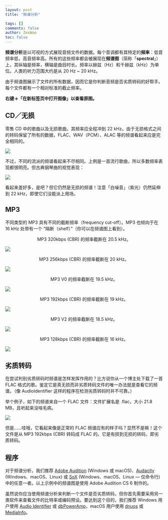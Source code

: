 ```yaml
---
layout: post
title: "频谱分析"

tags: []
comments: false
author: ZexWoo
toc: false
---
```


**频谱分析**是以可视的方式展现音频文件的数据。每个音调都有其特定的**频率**：低音频率低，高音频率高。所有的这些频率都会被展现在**频谱图**（简称「**spectral**」）上，其纵轴是频率，横轴是曲目时长。频率以赫兹（Hz）和千赫兹（kHz）为单位。人类的听力范围大约是从 20 Hz ~ 20 kHz。

由于频谱图展示了文件的所有数据，因而它是你判断音频是否劣质转码的好帮手。每个文件都有一个相对标准的截止频率。

**右键→「在新标签页中打开图像」以查看原图。**

## CD／无损

零售 CD 中的歌曲以及无损歌曲，其频率应全程冲到 22 kHz。由于无损格式之间的转码保留了所有的数据，FLAC、WAV（PCM）、ALAC 等的频谱看起来应是完全相同的。

![](https://opentrackers.org/whatinterviewprep.com/wp-content/uploads/2012/08/Guide-FLAC.jpg)

不过，不同的流派的频谱看起来不尽相同。上例是一首流行歌曲，所以多数频率表现都很明亮。但古典钢琴曲的视觉表现：

![](https://opentrackers.org/whatinterviewprep.com/wp-content/uploads/2012/08/Guide-FLAC-Classical.jpg)

看起来差好多，是吧？但它仍然是无损的频谱！注意「白噪音」（紫光）仍然延伸到 22 kHz，即使它们没能派上用场。

## MP3

不同类型的 MP3 具有不同的截断频率（frequency cut-off）。MP3 也倾向于在 16 kHz 处带有一个 “隔断（shelf）”（你可以在频谱图上看到）。

<center>MP3 320kbps (CBR) 的频率截断在 20.5 kHz。</center>

![](https://opentrackers.org/whatinterviewprep.com/wp-content/uploads/2012/08/Guide-MP3-320-CBR.jpg)

<center>MP3 256kbps (CBR) 的频率截断在 20 kHz。</center>

![](https://opentrackers.org/whatinterviewprep.com/wp-content/uploads/2012/08/Guide-MP3-256-CBR.jpg)

<center>MP3 V0 的频率截断在 19.5 kHz。</center>

![](https://opentrackers.org/whatinterviewprep.com/wp-content/uploads/2012/08/Guide-MP3-V0.jpg)

<center>MP3 192kbps (CBR) 的频率截断在 19 kHz。</center>

![](https://opentrackers.org/whatinterviewprep.com/wp-content/uploads/2012/08/Guide-MP3-192-CBR.jpg)

<center>MP3 V2 的频率截断在 18.5 kHz。</center>

![](https://opentrackers.org/whatinterviewprep.com/wp-content/uploads/2012/08/Guide-MP3-V2.jpg)

<center>MP3 128kbps (CBR) 的频率截断在 16 kHz。</center>

![](https://opentrackers.org/whatinterviewprep.com/wp-content/uploads/2012/08/Guide-MP3-128-CBR.jpg)

## 劣质转码

在尝试判别劣质转码时频谱是怎样发挥作用的？比方说你从一个博主处下载了一首 FLAC 格式的歌。鉴定它是真无损而非劣质转码文件的唯一办法就是查看它的频谱。（像 AudioIdentifier 这样的程序在检测劣质转码时并不可靠。）

举个例子，如下的频谱来自一个 FLAC 文件：文件扩展名是 .flac，大小 21.8 MB，且听起来没啥毛病。

![](https://opentrackers.org/whatinterviewprep.com/wp-content/uploads/2012/08/Guide-MP3-192-to-FLAC.jpg)

但是……哇哦，它看起来像是正常的 FLAC 频谱应有的样子吗？显然不是嘛！这个文件是从 MP3 192kbps (CBR) 转码成 FLAC 的。它是有损到无损的转码，即劣质转码。

## 程序

对于频谱分析，我们推荐 [Adobe Audition](http://www.adobe.com/products/audition.html) (Windows 或 macOS)、[Audacity](http://audacityteam.org/) (Windows、macOS、Linux) 或 [SoX](http://sox.sourceforge.net/) (Windows、macOS、Linux — 仅命令行) 中的任意一者。以上示例中的频谱图是使用 Adobe Audition CS 6 制作的。

虽然说你应当使用频谱分析来判断一个文件是否劣质转码，但你首先需要采用另一类软件来查看文件的比特率或编码预设。要达到这个目的，我们推荐 Windows 用户使用 [Audio Identifier](https://download.cnet.com/Audio-Identifier/3000-2141_4-10703771.html) 或 [dbPowerAmp](http://www.dbpoweramp.com/)，macOS 用户使用 [dnuos](https://bitheap.org/dnuos/) 或 [MediaInfo](https://mediaarea.net/zh-CN/MediaInfo)。